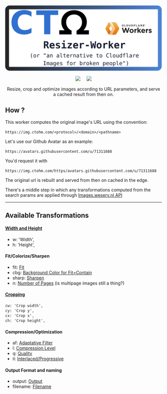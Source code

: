 <center>

![Logo](docs/repo_title.svg)

![](https://img.shields.io/static/v1?label=Made%20With&message=TypeScript&color=f0f0f0&labelColor=3974c0&style=for-the-badge&logo=typescript&logoColor=white&messageColor=3974c0) &nbsp; &nbsp; ![](https://img.shields.io/badge/Cloudflare-Workers-orange?color=f38020&logo=cloudflare&logoColor=f38020&style=for-the-badge&labelColor=gainsboro)

Resize, crop and optimize images according to URL parameters, and serve a cached result from then on.

</center>

## How ?

This worker computes the original image's URL using the convention:

`https://img.ctohm.com/<protocol>/<domain>/<pathname>`

Let's use our Github Avatar as an example:

`https://avatars.githubusercontent.com/u/71311688`

You'd request it with

`https://img.ctohm.com/https/avatars.githubusercontent.com/u/71311688`

The original url is rebuilt and served from then on cached in the edge.

There's a middle step in which any transformations computed from the search params are applied through [Images.weserv.nl API](https://images.weserv.nl/)

----------
## Available Transformations



#### [Width and Height](https://images.weserv.nl/docs/size.html#width)

-    w: 'Width',
-    h: 'Height',



#### Fit/Colorize/Sharpen

 - fit: [Fit](https://images.weserv.nl/docs/fit.html)
 - cbg: [Background Color for Fit=Contain](https://images.weserv.nl/docs/format.html#compression-level)
 - sharp: [Sharpen](https://images.weserv.nl/docs/adjustment.html#sharpen)
 - n: [Number of Pages](https://images.weserv.nl/docs/format.html#number-of-pages) (is multipage images still a thing?)

#### [Cropping](https://images.weserv.nl/docs/crop.html#rectangle-crop)

    cw: 'Crop width',
    cy: 'Crop y',
    cx: 'Crop x',
    ch: 'Crop height',
#### Compression/Optimization

- af: [Adaptative Filter](https://images.weserv.nl/docs/format.html#adaptive-filter)
- l: [Compression Level](https://images.weserv.nl/docs/format.html#compression-level)
- q: [Quality](https://images.weserv.nl/docs/format.html#quality)
- il: [Interlaced/Progressive](https://images.weserv.nl/docs/format.html#interlace-progressive)

#### Output Format and naming

- output: [Output](https://images.weserv.nl/docs/format.html#output)
- filename: [Filename](https://images.weserv.nl/docs/format.html#filename)


